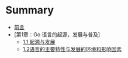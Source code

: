 # Summary

* [前言](eBook/preface.md)
* [第1章：Go 语言的起源，发展与普及]
	* [1.1 起源与发展](eBook/01.1.md)
	* [1.2语言的主要特性与发展的环境和影响因素](eBook/01.2.md)
